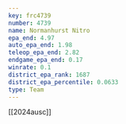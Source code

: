 ```yaml
---
key: frc4739
number: 4739
name: Normanhurst Nitro
epa_end: 4.97
auto_epa_end: 1.98
teleop_epa_end: 2.82
endgame_epa_end: 0.17
winrate: 0.1
district_epa_rank: 1687
district_epa_percentile: 0.0633
type: Team
---
```

[[2024ausc]]
